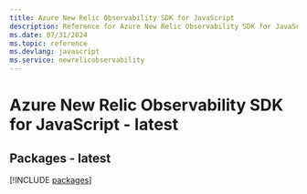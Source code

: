 ```yaml
---
title: Azure New Relic Observability SDK for JavaScript
description: Reference for Azure New Relic Observability SDK for JavaScript
ms.date: 07/31/2024
ms.topic: reference
ms.devlang: javascript
ms.service: newrelicobservability
---
```

# Azure New Relic Observability SDK for JavaScript - latest
## Packages - latest
[!INCLUDE [packages](new-relic-observability-index.md)]